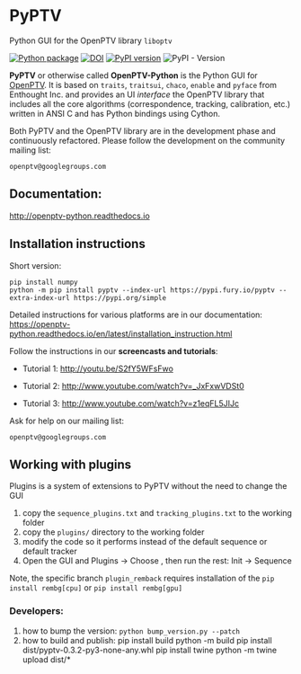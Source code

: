 # PyPTV
Python GUI for the OpenPTV library `liboptv`

[![Python package](https://github.com/alexlib/pyptv/actions/workflows/python-package.yml/badge.svg)](https://github.com/alexlib/pyptv/actions/workflows/python-package.yml)
[![DOI](https://zenodo.org/badge/121291437.svg)](https://zenodo.org/badge/latestdoi/121291437)
[![PyPI version](https://badge.fury.io/py/pyptv.svg)](https://badge.fury.io/py/pyptv)
![PyPI - Version](https://img.shields.io/pypi/v/:pyptv)




**PyPTV** or otherwise called **OpenPTV-Python** is the Python GUI for [OpenPTV](http://www.openptv.net). It is based on `traits`, `traitsui`, `chaco`, `enable` and `pyface` from Enthought Inc. and provides an UI *interface* the OpenPTV library that includes all the core algorithms (correspondence, tracking, calibration, etc.) written in ANSI C and has Python bindings using Cython.  

Both PyPTV and the OpenPTV library are in the development phase and continuously refactored. Please follow the development on the community mailing list:

	openptv@googlegroups.com


## Documentation:

<http://openptv-python.readthedocs.io>

## Installation instructions

Short version:

    pip install numpy
    python -m pip install pyptv --index-url https://pypi.fury.io/pyptv --extra-index-url https://pypi.org/simple


Detailed instructions for various platforms are in our documentation: 
https://openptv-python.readthedocs.io/en/latest/installation_instruction.html





Follow the instructions in our **screencasts and tutorials**:
  
  *  Tutorial 1: <http://youtu.be/S2fY5WFsFwo>  
  
  *  Tutorial 2: <http://www.youtube.com/watch?v=_JxFxwVDSt0>   
  
  *  Tutorial 3: <http://www.youtube.com/watch?v=z1eqFL5JIJc>  
  
  
Ask for help on our mailing list:

	openptv@googlegroups.com



## Working with plugins

Plugins is a system of extensions to PyPTV without the need to change the GUI

1. copy the `sequence_plugins.txt` and `tracking_plugins.txt` to the working folder
2. copy the `plugins/` directory to the working folder
3. modify the code so it performs instead of the default sequence or default tracker
4. Open the GUI and Plugins -> Choose , then run the rest: Init -> Sequence 


Note, the specific branch `plugin_remback` requires installation of the `pip install rembg[cpu]` or `pip install rembg[gpu]`


### Developers:


1. how to bump the version: ```python bump_version.py --patch```
2. how to build and publish: 
      pip install build
      python -m build
      pip install dist/pyptv-0.3.2-py3-none-any.whl
      pip install twine
      python -m twine upload dist/*

